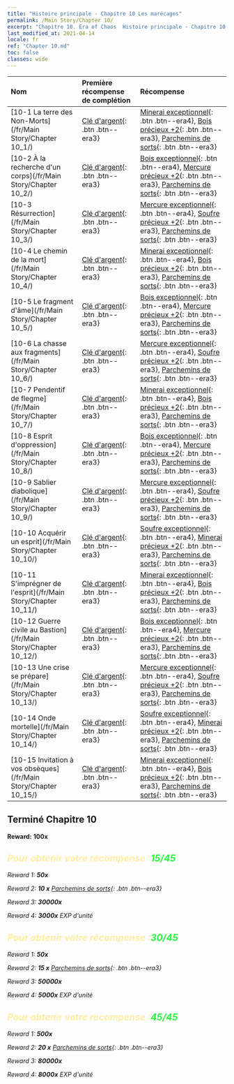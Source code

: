 ```yaml
---
title: "Histoire principale - Chapitre 10 Les marécages"
permalink: /Main Story/Chapter 10/
excerpt: "Chapitre 10. Era of Chaos  Histoire principale - Chapitre 10. Les marécages"
last_modified_at: 2021-04-14
locale: fr
ref: "Chapter 10.md"
toc: false
classes: wide
---
```


  | Nom |  Première récompense de complétion | Récompense |
  |:------------|:------------|:------------| 
  | [10-1 La terre des Non-Morts](/fr/Main Story/Chapter 10_1/) | [Clé d'argent](/fr/Items/con_693/){: .btn .btn--era3} | [Minerai exceptionnel](/fr/Items/mat_33/){: .btn .btn--era4}, [Bois précieux +2](/fr/Items/mat_27/){: .btn .btn--era3}, [Parchemins de sorts](/fr/Items/con_694/){: .btn .btn--era3} |
  | [10-2 À la recherche d'un corps](/fr/Main Story/Chapter 10_2/) | [Clé d'argent](/fr/Items/con_693/){: .btn .btn--era3} | [Bois exceptionnel](/fr/Items/mat_34/){: .btn .btn--era4}, [Mercure précieux +2](/fr/Items/mat_28/){: .btn .btn--era3}, [Parchemins de sorts](/fr/Items/con_694/){: .btn .btn--era3} |
  | [10-3 Résurrection](/fr/Main Story/Chapter 10_3/) | [Clé d'argent](/fr/Items/con_693/){: .btn .btn--era3} | [Mercure exceptionnel](/fr/Items/mat_35/){: .btn .btn--era4}, [Soufre précieux +2](/fr/Items/mat_29/){: .btn .btn--era3}, [Parchemins de sorts](/fr/Items/con_694/){: .btn .btn--era3} |
  | [10-4 Le chemin de la mort](/fr/Main Story/Chapter 10_4/) | [Clé d'argent](/fr/Items/con_693/){: .btn .btn--era3} | [Minerai exceptionnel](/fr/Items/mat_33/){: .btn .btn--era4}, [Bois précieux +2](/fr/Items/mat_27/){: .btn .btn--era3}, [Parchemins de sorts](/fr/Items/con_694/){: .btn .btn--era3} |
  | [10-5 Le fragment d'âme](/fr/Main Story/Chapter 10_5/) | [Clé d'argent](/fr/Items/con_693/){: .btn .btn--era3} | [Bois exceptionnel](/fr/Items/mat_34/){: .btn .btn--era4}, [Mercure précieux +2](/fr/Items/mat_28/){: .btn .btn--era3}, [Parchemins de sorts](/fr/Items/con_694/){: .btn .btn--era3} |
  | [10-6 La chasse aux fragments](/fr/Main Story/Chapter 10_6/) | [Clé d'argent](/fr/Items/con_693/){: .btn .btn--era3} | [Mercure exceptionnel](/fr/Items/mat_35/){: .btn .btn--era4}, [Soufre précieux +2](/fr/Items/mat_29/){: .btn .btn--era3}, [Parchemins de sorts](/fr/Items/con_694/){: .btn .btn--era3} |
  | [10-7 Pendentif de flegme](/fr/Main Story/Chapter 10_7/) | [Clé d'argent](/fr/Items/con_693/){: .btn .btn--era3} | [Minerai exceptionnel](/fr/Items/mat_33/){: .btn .btn--era4}, [Bois précieux +2](/fr/Items/mat_27/){: .btn .btn--era3}, [Parchemins de sorts](/fr/Items/con_694/){: .btn .btn--era3} |
  | [10-8 Esprit d'oppression](/fr/Main Story/Chapter 10_8/) | [Clé d'argent](/fr/Items/con_693/){: .btn .btn--era3} | [Bois exceptionnel](/fr/Items/mat_34/){: .btn .btn--era4}, [Mercure précieux +2](/fr/Items/mat_28/){: .btn .btn--era3}, [Parchemins de sorts](/fr/Items/con_694/){: .btn .btn--era3} |
  | [10-9 Sablier diabolique](/fr/Main Story/Chapter 10_9/) | [Clé d'argent](/fr/Items/con_693/){: .btn .btn--era3} | [Mercure exceptionnel](/fr/Items/mat_35/){: .btn .btn--era4}, [Soufre précieux +2](/fr/Items/mat_29/){: .btn .btn--era3}, [Parchemins de sorts](/fr/Items/con_694/){: .btn .btn--era3} |
  | [10-10 Acquérir un esprit](/fr/Main Story/Chapter 10_10/) | [Clé d'argent](/fr/Items/con_693/){: .btn .btn--era3} | [Soufre exceptionnel](/fr/Items/mat_36/){: .btn .btn--era4}, [Minerai précieux +2](/fr/Items/mat_26/){: .btn .btn--era3}, [Parchemins de sorts](/fr/Items/con_694/){: .btn .btn--era3} |
  | [10-11 S'imprégner de l'esprit](/fr/Main Story/Chapter 10_11/) | [Clé d'argent](/fr/Items/con_693/){: .btn .btn--era3} | [Minerai exceptionnel](/fr/Items/mat_33/){: .btn .btn--era4}, [Bois précieux +2](/fr/Items/mat_27/){: .btn .btn--era3}, [Parchemins de sorts](/fr/Items/con_694/){: .btn .btn--era3} |
  | [10-12 Guerre civile au Bastion](/fr/Main Story/Chapter 10_12/) | [Clé d'argent](/fr/Items/con_693/){: .btn .btn--era3} | [Bois exceptionnel](/fr/Items/mat_34/){: .btn .btn--era4}, [Mercure précieux +2](/fr/Items/mat_28/){: .btn .btn--era3}, [Parchemins de sorts](/fr/Items/con_694/){: .btn .btn--era3} |
  | [10-13 Une crise se prépare](/fr/Main Story/Chapter 10_13/) | [Clé d'argent](/fr/Items/con_693/){: .btn .btn--era3} | [Mercure exceptionnel](/fr/Items/mat_35/){: .btn .btn--era4}, [Soufre précieux +2](/fr/Items/mat_29/){: .btn .btn--era3}, [Parchemins de sorts](/fr/Items/con_694/){: .btn .btn--era3} |
  | [10-14 Onde mortelle](/fr/Main Story/Chapter 10_14/) | [Clé d'argent](/fr/Items/con_693/){: .btn .btn--era3} | [Soufre exceptionnel](/fr/Items/mat_36/){: .btn .btn--era4}, [Minerai précieux +2](/fr/Items/mat_26/){: .btn .btn--era3}, [Parchemins de sorts](/fr/Items/con_694/){: .btn .btn--era3} |
  | [10-15 Invitation à vos obsèques](/fr/Main Story/Chapter 10_15/) | [Clé d'argent](/fr/Items/con_693/){: .btn .btn--era3} | [Minerai exceptionnel](/fr/Items/mat_33/){: .btn .btn--era4}, [Bois précieux +2](/fr/Items/mat_27/){: .btn .btn--era3}, [Parchemins de sorts](/fr/Items/con_694/){: .btn .btn--era3} |


## Terminé Chapitre 10

 **Reward:**  **100x** <i class="fas fa-gem"/>



## <span style="color: #ffeea0">Pour obtenir votre récompense :</span><span style="color: #27f73a">15/45</span>

 Reward 1:  **50x** <i class="fas fa-gem"/>

 Reward 2: **10 x** [Parchemins de sorts](/fr/Items/con_694/){: .btn .btn--era3}

 Reward 3:  **30000x** <i class="fas fa-coins"/>

 Reward 4:  **3000x** EXP d'unité



## <span style="color: #ffeea0">Pour obtenir votre récompense :</span><span style="color: #27f73a">30/45</span>

 Reward 1:  **50x** <i class="fas fa-gem"/>

 Reward 2: **15 x** [Parchemins de sorts](/fr/Items/con_694/){: .btn .btn--era3}

 Reward 3:  **50000x** <i class="fas fa-coins"/>

 Reward 4:  **5000x** EXP d'unité



## <span style="color: #ffeea0">Pour obtenir votre récompense :</span><span style="color: #27f73a">45/45</span>

 Reward 1:  **500x** <i class="fas fa-gem"/>

 Reward 2: **20 x** [Parchemins de sorts](/fr/Items/con_694/){: .btn .btn--era3}

 Reward 3:  **80000x** <i class="fas fa-coins"/>

 Reward 4:  **8000x** EXP d'unité


